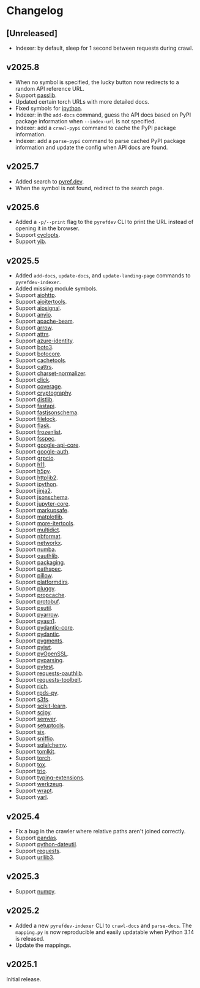 # Changelog

## [Unreleased]

- Indexer: by default, sleep for 1 second between requests during crawl.

## v2025.8

- When no symbol is specified, the lucky button now redirects to a random API reference URL.
- Support [passlib](https://passlib.readthedocs.io/en/stable/).
- Updated certain torch URLs with more detailed docs.
- Fixed symbols for [ipython](https://ipython.readthedocs.io/en/stable/).
- Indexer: in the `add-docs` command, guess the API docs based on PyPI package information when `--index-url` is not specified.
- Indexer: add a `crawl-pypi` command to cache the PyPI package information.
- Indexer: add a `parse-pypi` command to parse cached PyPI package information and update the config when API docs are found.

## v2025.7

- Added search to [pyref.dev](https://pyref.dev).
- When the symbol is not found, redirect to the search page.

## v2025.6

- Added a `-p/--print` flag to the `pyrefdev` CLI to print the URL instead of opening it in the browser.
- Support [cyclopts](https://cyclopts.readthedocs.io/en/latest/).
- Support [yib](https://yib.readthedocs.io/en/latest/).

## v2025.5

- Added `add-docs`, `update-docs`, and `update-landing-page` commands to `pyrefdev-indexer`.
- Added missing module symbols.
- Support [aiohttp](https://docs.aiohttp.org/en/stable/).
- Support [aioitertools](https://aioitertools.omnilib.dev/en/stable/).
- Support [aiosignal](https://aiosignal.aio-libs.org/en/stable/).
- Support [anyio](https://anyio.readthedocs.io/en/stable/).
- Support [apache-beam](https://beam.apache.org/releases/pydoc/current/).
- Support [arrow](https://arrow.readthedocs.io/en/latest/).
- Support [attrs](https://www.attrs.org/en/stable/).
- Support [azure-identity](https://azuresdkdocs.z19.web.core.windows.net/python/azure-identity/latest/index.html).
- Support [boto3](https://boto3.amazonaws.com/v1/documentation/api/latest/index.html).
- Support [botocore](https://botocore.amazonaws.com/v1/documentation/api/latest/index.html).
- Support [cachetools](https://cachetools.readthedocs.io/en/latest/).
- Support [cattrs](https://catt.rs/en/stable/).
- Support [charset-normalizer](https://charset-normalizer.readthedocs.io/en/latest/).
- Support [click](https://click.palletsprojects.com/en/stable/).
- Support [coverage](https://coverage.readthedocs.io/en/latest/).
- Support [cryptography](https://cryptography.io/en/latest/).
- Support [distlib](https://distlib.readthedocs.io/en/latest/).
- Support [fastapi](https://fastapi.tiangolo.com/reference/).
- Support [fastjsonschema](https://horejsek.github.io/python-fastjsonschema/).
- Support [filelock](https://py-filelock.readthedocs.io/en/latest/).
- Support [flask](https://flask.palletsprojects.com/en/stable/).
- Support [frozenlist](https://frozenlist.aio-libs.org/en/latest/).
- Support [fsspec](https://filesystem-spec.readthedocs.io/en/latest/).
- Support [google-api-core](https://googleapis.dev/python/google-api-core/latest/).
- Support [google-auth](https://googleapis.dev/python/google-auth/latest/).
- Support [grpcio](https://grpc.github.io/grpc/python/index.html).
- Support [h11](https://h11.readthedocs.io/en/latest/).
- Support [h5py](https://docs.h5py.org/en/stable/).
- Support [httplib2](https://httplib2.readthedocs.io/en/latest/).
- Support [ipython](https://ipython.readthedocs.io/en/stable/).
- Support [jinja2](https://jinja.palletsprojects.com/en/latest/).
- Support [jsonschema](https://python-jsonschema.readthedocs.io/en/stable/).
- Support [jupyter-core](https://jupyter-core.readthedocs.io/en/latest/).
- Support [markupsafe](https://markupsafe.palletsprojects.com/en/stable/).
- Support [matplotlib](https://matplotlib.org/stable/api/index.html).
- Support [more-itertools](https://more-itertools.readthedocs.io/en/stable/).
- Support [multidict](https://multidict.aio-libs.org/en/stable/).
- Support [nbformat](https://nbformat.readthedocs.io/en/latest/).
- Support [networkx](https://networkx.org/documentation/stable/reference/index.html).
- Support [numba](https://numba.readthedocs.io/en/stable/reference/index.html).
- Support [oauthlib](https://oauthlib.readthedocs.io/en/latest/).
- Support [packaging](https://packaging.pypa.io/en/stable/).
- Support [pathspec](https://python-path-specification.readthedocs.io/en/latest/index.html).
- Support [pillow](https://pillow.readthedocs.io/en/stable/).
- Support [platformdirs](https://platformdirs.readthedocs.io/en/latest/).
- Support [pluggy](https://pluggy.readthedocs.io/en/latest/).
- Support [propcache](https://propcache.aio-libs.org/en/latest/).
- Support [protobuf](https://googleapis.dev/python/protobuf/latest/).
- Support [psutil](https://psutil.readthedocs.io/en/latest/).
- Support [pyarrow](https://arrow.apache.org/docs/python/api.html).
- Support [pyasn1](https://pyasn1.readthedocs.io/en/latest/contents.html).
- Support [pydantic-core](https://docs.pydantic.dev/latest/).
- Support [pydantic](https://docs.pydantic.dev/latest/).
- Support [pygments](https://pygments.org/docs/api/).
- Support [pyjwt](https://pyjwt.readthedocs.io/en/stable/).
- Support [pyOpenSSL](https://www.pyopenssl.org/en/latest/).
- Support [pyparsing](https://pyparsing-docs.readthedocs.io/en/latest/).
- Support [pytest](https://docs.pytest.org/en/stable/reference/index.html).
- Support [requests-oauthlib](https://requests-oauthlib.readthedocs.io/en/latest/).
- Support [requests-toolbelt](https://toolbelt.readthedocs.io/en/latest/index.html).
- Support [rich](https://rich.readthedocs.io/en/latest/).
- Support [rpds-py](https://rpds.readthedocs.io/en/latest/).
- Support [s3fs](https://s3fs.readthedocs.io/en/latest/).
- Support [scikit-learn](https://scikit-learn.org/stable/api/index.html).
- Support [scipy](https://docs.scipy.org/doc/scipy/reference/index.html).
- Support [semver](https://python-semver.readthedocs.io/en/latest/).
- Support [setuptools](https://setuptools.pypa.io/en/latest/).
- Support [six](https://six.readthedocs.io/).
- Support [sniffio](https://sniffio.readthedocs.io/en/latest/).
- Support [sqlalchemy](https://docs.sqlalchemy.org/en/20/).
- Support [tomlkit](https://tomlkit.readthedocs.io/en/latest/).
- Support [torch](https://docs.pytorch.org/docs/stable/index.html).
- Support [tox](https://tox.wiki/en/stable/).
- Support [trio](https://trio.readthedocs.io/en/stable/).
- Support [typing-extensions](https://typing-extensions.readthedocs.io/en/latest/).
- Support [werkzeug](https://werkzeug.palletsprojects.com/en/stable/).
- Support [wrapt](https://wrapt.readthedocs.io/en/master/).
- Support [yarl](https://yarl.aio-libs.org/en/latest/).

## v2025.4

- Fix a bug in the crawler where relative paths aren't joined correctly.
- Support [pandas](https://pandas.pydata.org/docs/reference/index.html).
- Support [python-dateutil](https://dateutil.readthedocs.io/en/stable/).
- Support [requests](https://requests.readthedocs.io/en/latest/).
- Support [urllib3](https://urllib3.readthedocs.io/en/stable/reference/index.html).

## v2025.3

- Support [numpy](https://numpy.org/doc/stable/reference/index.html).

## v2025.2

- Added a new `pyrefdev-indexer` CLI to `crawl-docs` and `parse-docs`. The `mapping.py` is now reproducible and easily updatable when Python 3.14 is released.
- Update the mappings.

## v2025.1

Initial release.

